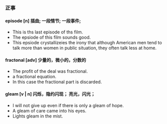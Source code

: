 


### 正事
#### episode [n] 插曲; 一段情节; 一段事件;

* This is ths last episode of ths film.
* The epsiode of this film sounds good.
* This epsiode crystallizeies the irony that although American men tend to talk more than women in public situation, they often talk less at home.

#### fractonal [adv] 少量的，微小的，分数的

* The profit of the deal was fractional.
* a fractional equation.
* In this case the fractional part is discarded.


#### gleam [v | n] 闪烁，隐约闪现； 亮光，闪光；

* I will not give up even if there is only a gleam of hope.
* A gleam of care came into his eyes.
* Lights gleam in the mist.